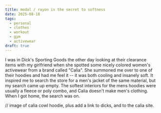 ```yaml
---
title: modal / rayon is the secret to softness
date: 2025-08-18
tags:
  - personal
  - clothes
  - workout
  - gym
  - activewear
draft: true
---
```

I was in Dick's Sporting Goods the other day looking at their clearance items with my girlfriend when she spotted some nicely colored women's activewear from a brand called "Calia". She summoned me over to one of their hoodies and had me feel it -- it was both cooling and insanely soft. It inspired me to search the store for a men's jacket of the same material, but my search came up empty. The softest interiors for the mens hoodies were usually a fleece or poly combo, and Calia doesn't make men's clothing. When I got home, the search was on.

// image of calia cowl hoodie, plus add a link to dicks, and to the calia site.


